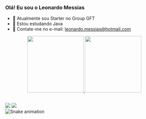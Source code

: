 ### Olá! Eu sou o Leonardo Messias

- 🔭 Atualmente sou Starter no Group GFT
- 🌱 Estou estudando Java 
- 💬 Contate-me no e-mail: leonardo.messias@hotmail.com

<div align="center">
  <a href="https://github.com/Leonardo-Messias">
  <img height="180em" src="https://github-readme-stats.vercel.app/api?username=Leonardo-Messias&show_icons=true&theme=tokyonight&include_all_commits=true&count_private=true"/>
  <img height="180em" src="https://github-readme-stats.vercel.app/api/top-langs/?username=Leonardo-Messias&layout=compact&langs_count=7&theme=tokyonight"/>
</div>
  
  ##
  <div>
 
  <a href = "mailto:leonardo.messias@hotmail.com"><img src="https://img.shields.io/badge/Microsoft_Outlook-0078D4?style=for-the-badge&logo=microsoft-outlook&logoColor=white"></a>
  <a href="https://www.linkedin.com/in/leonardo-messias-6187a119b/" target="_blank"><img src="https://img.shields.io/badge/-LinkedIn-%230077B5?style=for-the-badge&logo=linkedin&logoColor=white" target="_blank"></a>   
     ![Snake animation](https://github.com/Leonardo-Messias/rafaballerini/blob/output/github-contribution-grid-snake.svg)
  </div>
